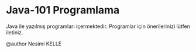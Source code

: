 # Java-101 Programlama

Java ile yazılmış programları içermektedir. Programlar için önerilerinizi lütfen iletiniz.

@author Nesimi KELLE

